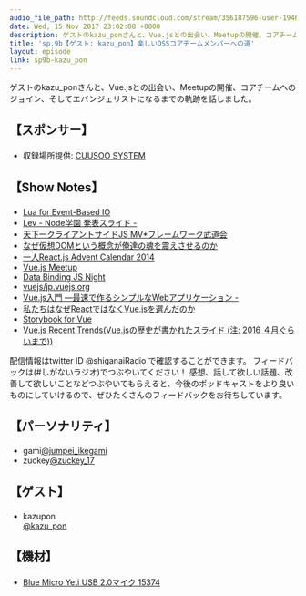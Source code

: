 ```yaml
---
audio_file_path: http://feeds.soundcloud.com/stream/356187596-user-194620696-sp9b-kazu_pon.mp3
date: Wed, 15 Nov 2017 23:02:08 +0000
description: ゲストのkazu_ponさんと、Vue.jsとの出会い、Meetupの開催、コアチームへのジョイン、そしてエバンジェリストになるまでの軌跡を話しました。
title: 'sp.9b【ゲスト: kazu_pon】楽しいOSSコアチームメンバーへの道'
layout: episode
link: sp9b-kazu_pon
---
```


<p><span>ゲストのkazu_ponさんと、Vue.jsとの出会い、Meetupの開催、コアチームへのジョイン、そしてエバンジェリストになるまでの軌跡を話しました。</span></p>
<h2>
    <p>【スポンサー】</p>
</h2>
<ul>
    <li>収録場所提供: <a href="http://www.cuusoo.co.jp/ja/" target="_blank">CUUSOO SYSTEM</a></li>
</ul>
<h2>
  <p>【Show Notes】</p>
</h2>
<ul>
  <li><a href="https://github.com/connectFree/lev" target="_blank">Lua for Event-Based IO</a></li>
  <li><a href="https://www.slideshare.net/kazupon/lev-14332762" target="_blank">Lev - Node学園 発表スライド -</a></li>
  <li><a href="https://connpass.com/event/6910/" target="_blank">天下一クライアントサイドJS MV*フレームワーク武道会</a></li>
  <li><a href="https://qiita.com/mizchi/items/4d25bc26def1719d52e6" target="_blank">なぜ仮想DOMという概念が俺達の魂を震えさせるのか</a></li>
  <li><a href="https://qiita.com/advent-calendar/2014/reactjs" target="_blank">一人React.js Advent Calendar 2014</a></li>
  <li><a href="https://connpass.com/event/10862/" target="_blank">Vue.js Meetup</a></li>
  <li><a href="https://vuejs-meetup.connpass.com/event/14017/" target="_blank">Data Binding JS Night</a></li>
  <li><a href="https://github.com/vuejs/jp.vuejs.org/projects/1" target="_blank">vuejs/jp.vuejs.org</a></li>
  <li><a href="http://gihyo.jp/dev/serial/01/vuejs" target="_blank">Vue.js入門 ―最速で作るシンプルなWebアプリケーション - </a></li>
  <li><a href="http://postd.cc/why-we-chose-vuejs-over-react/" target="_blank">私たちはなぜReactではなくVue.jsを選んだのか</a></li>
  <li><a href="https://storybook.js.org/basics/guide-vue/" target="_blank">Storybook for Vue</a></li>
  <li><a href="https://speakerdeck.com/kazupon/vue-dot-js-recent-trends" target="_blank">Vue.js Recent Trends(Vue.jsの歴史が書かれたスライド (注: 2016 ４月ぐらいまで))</a></li>
</ul>
<p><span>
  配信情報はtwitter ID @shiganaiRadio で確認することができます。
  フィードバックは(#しがないラジオ)でつぶやいてください！
  感想、話して欲しい話題、改善して欲しいことなどつぶやいてもらえると、今後のポッドキャストをより良いものにしていけるので、ぜひたくさんのフィードバックをお待ちしています。
</span></p>
<h2>
  <p>【パーソナリティ】</p>
</h2>
<ul>
  <li>gami<a href="https://twitter.com/search?q=%40jumpei_ikegami&src=typd&lang=ja" target="_blank">@jumpei_ikegami</a></li>
  <li>zuckey<a href="https://twitter.com/search?q=%40zuckey_17&src=typd&lang=ja" target="_blank">@zuckey_17</a></li>
</ul>
<h2>
  <p>【ゲスト】</p>
</h2>
<ul>
  <li>kazupon</li><a href="https://twitter.com/kazu_pon" target="_blank">@kazu_pon</a></li>
</ul>
<h2>
  <p>【機材】</p>
</h2>
<ul>
    <li><a href="http://amzn.to/2tlkud3" target="_blank">Blue Micro Yeti USB 2.0マイク 15374</a></li>
</ul>
